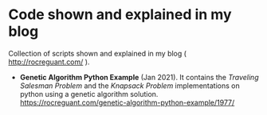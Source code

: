 # Code shown and explained in my blog
Collection of scripts shown and explained in my blog ( http://rocreguant.com/ ).

* **Genetic Algorithm Python Example** (Jan 2021). It contains the _Traveling Salesman Problem_ and the _Knapsack Problem_ implementations on python using a genetic algorithm solution. https://rocreguant.com/genetic-algorithm-python-example/1977/

